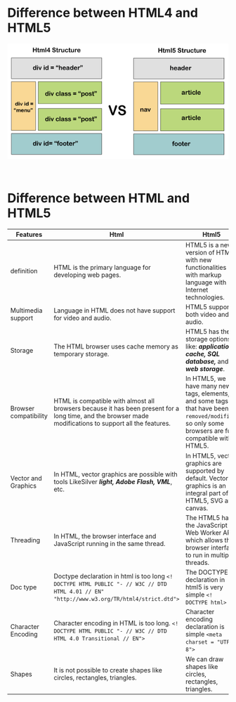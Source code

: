 # Difference between HTML4 and HTML5

<img alt="html4-vs-html5"  src="../../assets/html4-vs-html5.png">

&nbsp;

# Difference between HTML and HTML5

| Features              | Html                                                                                                                                                     | Html5                                                                                                                                              |
| --------------------- | -------------------------------------------------------------------------------------------------------------------------------------------------------- | -------------------------------------------------------------------------------------------------------------------------------------------------- |
| definition            | HTML is the primary language for developing web pages.                                                                                                   | HTML5 is a new version of HTML with new functionalities with markup language with Internet technologies.                                           |
| Multimedia support    | Language in HTML does not have support for video and audio.                                                                                              | HTML5 supports both video and audio.                                                                                                               |
| Storage               | The HTML browser uses cache memory as temporary storage.                                                                                                 | HTML5 has the storage options like: **_application cache, SQL database,_** and **_web storage_**.                                                  |
| Browser compatibility | HTML is compatible with almost all browsers because it has been present for a long time, and the browser made modifications to support all the features. | In HTML5, we have many new tags, elements, and some tags that have been `removed/modified`, so only some browsers are fully compatible with HTML5. |
| Vector and Graphics   | In HTML, vector graphics are possible with tools LikeSilver **_light, Adobe Flash, VML_**, etc.                                                          | In HTML5, vector graphics are supported by default. Vector graphics is an integral part of HTML5, SVG and canvas.                                  |
| Threading             | In HTML, the browser interface and JavaScript running in the same thread.                                                                                | The HTML5 has the JavaScript Web Worker API, which allows the browser interface to run in multiple threads.                                        |
| Doc type              | Doctype declaration in html is too long `<! DOCTYPE HTML PUBLIC "- // W3C // DTD HTML 4.01 // EN" "http://www.w3.org/TR/html4/strict.dtd"> `             | The DOCTYPE declaration in html5 is very simple `<! DOCTYPE html>  `                                                                               |
| Character Encoding    | Character encoding in HTML is too long. `<! DOCTYPE HTML PUBLIC "- // W3C // DTD HTML 4.0 Transitional // EN">`                                          | Character encoding declaration is simple `<meta charset = "UTF-8">`                                                                                |
| Shapes                | It is not possible to create shapes like circles, rectangles, triangles.                                                                                 | We can draw shapes like circles, rectangles, triangles.                                                                                            |

&nbsp;
